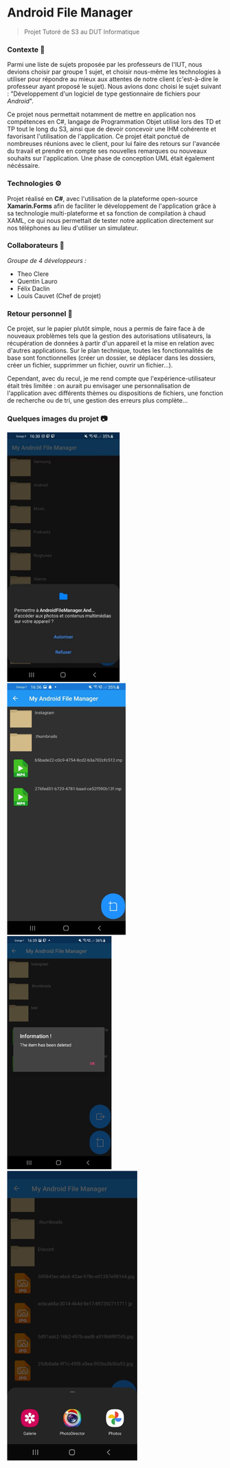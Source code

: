 # Android File Manager

>Projet Tutoré de S3 au DUT Informatique
### Contexte 💬
Parmi une liste de sujets proposée par les professeurs de l'IUT, nous devions choisir par groupe 1 sujet, et choisir nous-même les technologies à utiliser pour répondre au mieux aux attentes de notre client (c'est-à-dire le professeur ayant proposé le sujet). Nous avions donc choisi le sujet suivant : "Développement d'un logiciel de type gestionnaire de fichiers pour *Android*".

Ce projet nous permettait notamment de mettre en application nos compétences en C#, langage de Programmation Objet utilisé lors des TD et TP tout le long du S3, ainsi que de devoir concevoir une IHM cohérente et favorisant l'utilisation de l'application. Ce projet était ponctué de nombreuses réunions avec le client, pour lui faire des retours sur l'avancée du travail et prendre en compte ses nouvelles remarques ou nouveaux souhaits sur l'application. Une phase de conception UML était également nécéssaire.

### Technologies ⚙️
Projet réalisé en **C#**, avec l'utilisation de la plateforme open-source **Xamarin.Forms** afin de faciliter le développement de l'application grâce à sa technologie multi-plateforme et sa fonction de compilation à chaud XAML, ce qui nous permettait de tester notre application directement sur nos téléphones au lieu d'utiliser un simulateur.

### Collaborateurs 👥
*Groupe de 4 développeurs :*
- Theo Clere
- Quentin Lauro
- Félix Daclin
- Louis Cauvet (Chef de projet)

### Retour personnel 💭
Ce projet, sur le papier plutôt simple, nous a permis de faire face à de nouveaux problèmes tels que la gestion des autorisations utilisateurs, la récupération de données à partir d'un appareil et la mise en relation avec d'autres applications. Sur le plan technique, toutes les fonctionnalités de base sont fonctionnelles (créer un dossier, se déplacer dans les dossiers, créer un fichier, supprimmer un fichier, ouvrir un fichier...).

Cependant, avec du recul, je me rend compte que l'expérience-utilisateur était très limitée : on aurait pu envisager une personnalisation de l'application avec différents thèmes ou dispositions de fichiers, une fonction de recherche ou de tri, une gestion des erreurs plus complète...


### Quelques images du projet 📷
<span>![image du projet 1](https://github.com/Louis-Cauvet/Android-File-Manager/blob/main/Images/Capture1.PNG)
![image du projet 2](https://github.com/Louis-Cauvet/Android-File-Manager/blob/main/Images/Capture2.PNG)
![image du projet 3](https://github.com/Louis-Cauvet/Android-File-Manager/blob/main/Images/Capture3.PNG)
![image du projet 4](https://github.com/Louis-Cauvet/Android-File-Manager/blob/main/Images/Capture4.PNG)</span>
